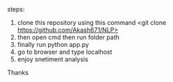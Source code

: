 steps:

1. clone this repository using this command <git clone https://github.com/Akash671/NLP>
2. then open cmd then run <cd Sentiment_analysis_NLP_Flask> folder path
3. finally run python app.py
4. go to browser and type localhost
5. enjoy snetiment analysis

Thanks
